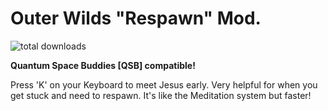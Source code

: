 # Outer Wilds "Respawn" Mod.

![total downloads](https://img.shields.io/github/downloads/gurrenm3/OuterWilds_SuicideMod/total 'total downloads for API')

**Quantum Space Buddies [QSB] compatible!**

Press 'K' on your Keyboard to meet Jesus early. Very helpful for when you get stuck and need to respawn.
It's like the Meditation system but faster!

